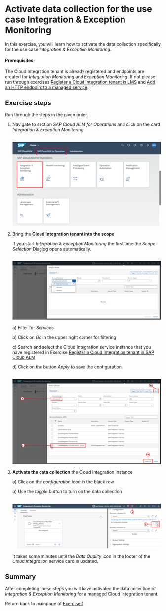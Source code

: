 # Activate data collection for the use case Integration & Exception Monitoring 

In this exercise, you will learn how to activate the data collection specifically for the use case *Integration & Exception Monitoring*.

#### Prerequisites:
The Cloud Integration tenant is already registered and endpoints are created for *Integration Monitoring* and *Exception Monitoring*. If not please run through exercises [Register a Cloud Integration tenant in LMS](../ex11/) and [Add an HTTP endpoint to a managed service](../ex12/).

## Exercise steps

Run through the steps in the given order.

1. Navigate to section *SAP Cloud ALM for Operations* and click on the card *Integration & Exception Monitoring*
      
    <br>![](/exercises/ex1/images/CALMLandingIntExMon.png)
  
2. Bring the **Cloud Integration tenant into the scope**

   If you start *Integration & Exception Monitoring* the first time the *Scope Selection* Diaglog opens automatically.
   
    <br>![](/exercises/ex1/images/InitialScopeSelection.png)
   
    a)  Filter for *Services*
    
    b)  Click on *Go* in the upper right corner for filtering
    
    c)  Search and select the Cloud Integration service instance that you have registered in Exercise [Register a Cloud Integration tenant in SAP Cloud ALM](exercises/ex1/ex11)

    d)  Click on the button *Apply* to save the configuration
      
     <br>![](/exercises/ex1/images/ScopeSelectionService.png)

3. **Activate the data collection** the Cloud Integration instance

    a)	Click on the *configuration icon* in the black row
    
    b)	Use the *toggle button* to turn on the data collection
      
    <br>![](/exercises/ex1/images/ActivateDataCollection.png)

      It takes some minutes until the *Data Quality* icon in the footer of the *Cloud Integration* service card is updated.

## Summary

After completing these steps you will have activated the data collection of *Integration & Exception Monitoring* for a managed Cloud Integration tenant.

Return back to mainpage of [Exercise 1](../../ex1/README.md)

